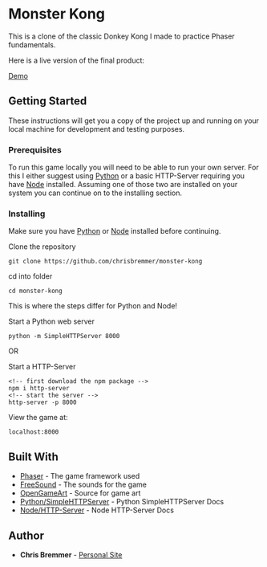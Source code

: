 # Monster Kong

This is a clone of the classic Donkey Kong I made to practice Phaser fundamentals.

Here is a live version of the final product:

[Demo](https://chrisbremmer.github.io/monster-kong/)

## Getting Started

These instructions will get you a copy of the project up and running on your local machine for development and testing purposes.

### Prerequisites

To run this game locally you will need to be able to run your own server. For this I either suggest using [Python](https://www.python.org/downloads/) or a basic HTTP-Server requiring you have [Node](https://nodejs.org/en/download/) installed. Assuming one of those two are installed on your system you can continue on to the installing section.

### Installing

Make sure you have [Python](https://www.python.org/downloads/) or [Node](https://nodejs.org/en/download/) installed before continuing.

Clone the repository

```
git clone https://github.com/chrisbremmer/monster-kong
```

cd into folder

```
cd monster-kong
```

This is where the steps differ for Python and Node!

Start a Python web server

```
python -m SimpleHTTPServer 8000
```

OR

Start a HTTP-Server

```
<!-- first download the npm package -->
npm i http-server
<!-- start the server -->
http-server -p 8000
```

View the game at:

```
localhost:8000
```

## Built With

* [Phaser](http://phaser.io/) - The game framework used
* [FreeSound](https://freesound.org/) - The sounds for the game
* [OpenGameArt](https://opengameart.org/) - Source for game art
* [Python/SimpleHTTPServer](https://docs.python.org/2/library/simplehttpserver.html) - Python SimpleHTTPServer Docs
* [Node/HTTP-Server](https://www.npmjs.com/package/http-server) - Node HTTP-Server Docs

## Author

* **Chris Bremmer** - [Personal Site](http://www.chrisbremmer.com)
